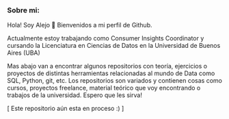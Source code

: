### Sobre mi:
Hola! Soy Alejo 👋 Bienvenidos a mi perfil de Github.

Actualmente estoy trabajando como Consumer Insights Coordinator y cursando la Licenciatura en Ciencias de Datos en la Universidad de Buenos Aires (UBA)

Mas abajo van a encontrar algunos repositorios con teoría, ejercicios o proyectos de distintas herramientas relacionadas al mundo de Data como SQL, Python, git, etc.
Los repositorios son variados y contienen cosas como cursos, proyectos freelance, material teórico que voy encontrando o trabajos de la universidad.
Espero que les sirva!

[ Este repositorio aún esta en proceso :) ]

<!--
**alejoGonc/alejoGonc** is a ✨ _special_ ✨ repository because its `README.md` (this file) appears on your GitHub profile.

Here are some ideas to get you started:

- 🔭 I’m currently working on ...
- 🌱 I’m currently learning ...
- 👯 I’m looking to collaborate on ...
- 🤔 I’m looking for help with ...
- 💬 Ask me about ...
- 📫 How to reach me: ...
- 😄 Pronouns: ...
- ⚡ Fun fact: ...
-->
